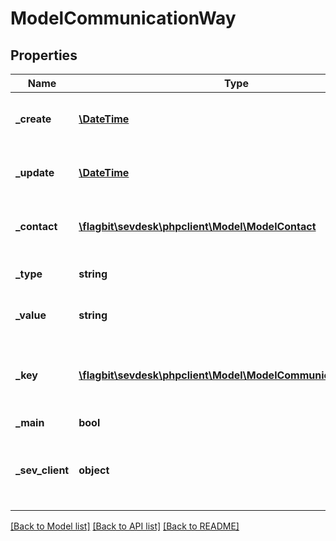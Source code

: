 # ModelCommunicationWay

## Properties
Name | Type | Description | Notes
------------ | ------------- | ------------- | -------------
**_create** | [**\DateTime**](\DateTime.md) | date the communication way was created | [optional] 
**_update** | [**\DateTime**](\DateTime.md) | date the communication way was last updated | [optional] 
**_contact** | [**\flagbit\sevdesk\phpclient\Model\ModelContact**](ModelContact.md) | Contact to which the communication way refers | [optional] 
**_type** | **string** | type of the communication way | [optional] 
**_value** | **string** | value of the communication way | [optional] 
**_key** | [**\flagbit\sevdesk\phpclient\Model\ModelCommunicationWayKey**](ModelCommunicationWayKey.md) | the communication way key to which the communication way refers | [optional] 
**_main** | **bool** |  | [optional] 
**_sev_client** | **object** | sevClient is the unique id every customer has and is used in nearly all operations | [optional] 

[[Back to Model list]](../README.md#documentation-for-models) [[Back to API list]](../README.md#documentation-for-api-endpoints) [[Back to README]](../README.md)


